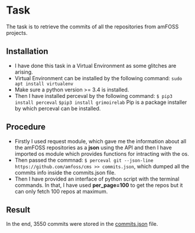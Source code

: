 # Task
The task is to retrieve the commits of all the repositories from amFOSS projects.

## Installation
- I have done this task in a Virtual Environment as some glitches are arising.
- Virtual Environment can be installed by the following command: `sudo apt install virtualenv`
- Make sure a python version >= 3.4 is installed.
- Then I have installed perceval by the following command:
  `$ pip3 install perceval`
  `$pip3 install grimoirelab`
  Pip is a package installer by which perceval can be installed.
 
## Procedure
- Firstly I used request module, which gave me the information about all the amFOSS repositories as a **json** using the API and then I have imported os module which provides functions for intracting with the os.
- Then passed the commnad:  `$ perceval git --json-line https://github.com/amfoss/cms >> commits.json`, which dumped all the commits info inside the commits.json file.
- Then I have provided an interface of python script with the terminal commands. In that, I have used **per_page=100** to get the repos but it can only fetch 100 repos at maximum.

## Result
In the end, 3550 commits were stored in the [commits.json](https://github.com/Abhinav140902/amfoss-tasks/blob/main/task-08/commits.json) file.

